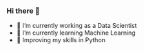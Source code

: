 ### Hi there 👋

- 🔭 I’m currently working as a Data Scientist
- 🧠 I’m currently learning Machine Learning
- 🌱 Improving my skills in Python



<!--
- 🔭 I’m currently working on ...
- 🌱  ...
- 👯 I’m looking to collaborate on ...
- 🤔 I’m looking for help with ...
- 💬 Ask me about ...
- 📫 How to reach me: ...
- 😄 Pronouns: ...
- ⚡ Fun fact: ...
-->
